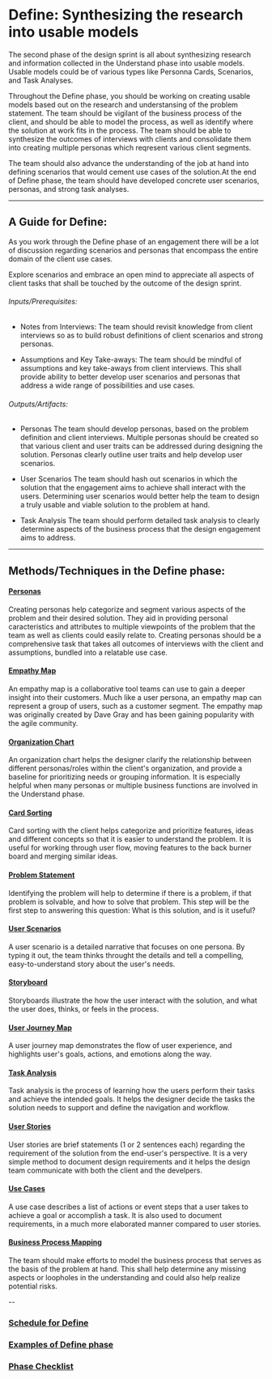 ﻿# Define: Synthesizing the research into usable models

The second phase of the design sprint is all about synthesizing research and information 
collected in the Understand phase into usable models. Usable models could be of various 
types like Personna Cards, Scenarios, and Task Analyses.

Throughout the Define phase, you should be working on creating usable models
based out on the research and understansing of the problem statement.
The team should be vigilant of the business process of the client, and should be able to 
model the process, as well as identify where the solution at work fits in the process.
The team should be able to synthesize the outcomes of interviews with clients and consolidate
them into creating multiple personas which reqresent various client segments.  

The team should also advance the understanding of the job at hand into defining scenarios
that would cement use cases of the solution.At the end of Define phase, the team should 
have developed concrete user scenarios, personas, and strong task analyses.

---

## A Guide for Define:

As you work through the Define phase of an engagement there will be a lot of
discussion regarding scenarios and personas that encompass the entire domain of the 
client use cases.

Explore scenarios and embrace an open mind to appreciate all aspects of client tasks that
shall be touched by the outcome of the design sprint.

###### Inputs/Prerequisites:

* Notes from Interviews: 
The team should revisit knowledge from client interviews so as to build robust definitions
of client scenarios and strong personas.
 
* Assumptions and Key Take-aways:
The team should be mindful of assumptions and key take-aways from client interviews. This
shall provide ability to better develop user scenarios and personas that address
a wide range of possibilities and use cases. 

###### Outputs/Artifacts:

* Personas
The team should develop personas, based on the problem definition and client interviews.
Multiple personas should be created so that various client and user traits can be addressed
during designing the solution. Personas clearly outline user traits and help develop 
user scenarios. 

* User Scenarios
The team should hash out scenarios in which the solution that the engagement aims to achieve 
shall interact with the users. Determining user scenarios would better help the team to design
a truly usable and viable solution to the problem at hand.  

* Task Analysis
The team should perform detailed task analysis to clearly determine aspects of 
the business process that the design engagement aims to address. 

---

## Methods/Techniques in the Define phase:

#### [Personas](../2-Define/Methods/personas.md)

Creating personas help categorize and segment various aspects of the problem and their 
desired solution. They aid in providing personal caracteristics and attributes to 
multiple viewpoints of the problem that the team as well as clients could easily relate to. 
Creating personas should be a comprehensive task that takes all outcomes of interviews
with the client and assumptions, bundled into a relatable use case.

#### [Empathy Map](../2-Define/Methods/empathy-map.md)
An empathy map is a collaborative tool teams can use to gain a deeper insight into their customers. Much like a user persona, an empathy map can represent a group of users, such as a customer segment. The empathy map was originally created by Dave Gray and has been gaining popularity with the agile community.

#### [Organization Chart](../2-Define/Methods/org-chart.md)
An organization chart helps the designer clarify the relationship between different personas/roles within the client's organization, and provide a baseline for prioritizing needs or grouping information. It is especially helpful when many personas or multiple business functions are involved in the Understand phase.

#### [Card Sorting](../2-Define/Methods/card-sorting.md)

Card sorting with the client helps categorize and prioritize features, ideas and different concepts so that it is easier to understand the problem. 
It is useful for working through user flow, moving features to the back burner board and merging similar ideas.

#### [Problem Statement](../2-Define/Methods/problem-statement.md)
Identifying the problem will help to determine if there is a problem, if that problem is solvable, and how to solve that problem. This step will be the first step to answering this question: What is this solution, and is it useful?

#### [User Scenarios](../2-Define/Methods/user-scenarios.md)
A user scenario is a detailed narrative that focuses on one persona. By typing it out, the team thinks throught the details and tell a compelling, easy-to-understand story about the user's needs.

#### [Storyboard](../2-Define/Methods/storyboard.md)
Storyboards illustrate the how the user interact with the solution, and what the user does, thinks, or feels in the process. 

#### [User Journey Map](../2-Define/Methods/user-journey.md)
A user journey map demonstrates the flow of user experience, and highlights user's goals, actions, and emotions along the way.

#### [Task Analysis](../2-Define/Methods/task-analysis.md)
Task analysis is the process of learning how the users perform their tasks and achieve the intended goals. It helps the designer decide the tasks the solution needs to support and define the navigation and workflow. 

#### [User Stories](../2-Define/Methods/user-stories.md)
User stories are brief statements (1 or 2 sentences each) regarding the requirement of the solution from the end-user's perspective. It is a very simple method to document design requirements and it helps the design team communicate with both the client and the develpers.

#### [Use Cases](../2-Define/Methods/use-cases.md)
A use case describes a list of actions or event steps that a user takes to achieve a goal or accomplish a task. It is also used to document requirements, in a much more elaborated manner compared to user stories. 

#### [Business Process Mapping](../2-Define/Methods/business-process.md)
The team should make efforts to model the business process that serves as the basis of the 
problem at hand. This shall help determine any missing aspects or loopholes in the understanding 
and could also help realize potential risks.


--
### [Schedule for Define](SCHEDULE.md)
### [Examples of Define phase](EXAMPLES.md)
### [Phase Checklist](CHECKLIST.md)


